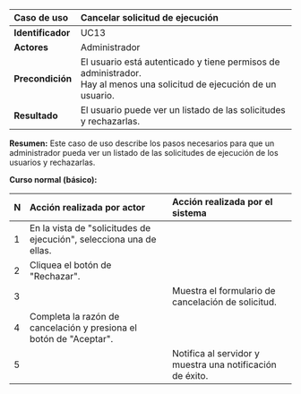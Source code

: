 | **Caso de uso**      | **Cancelar solicitud de ejecución** |
| :---        | :---        |
| **Identificador**      | UC13 |
| **Actores**      | Administrador |
| **Precondición**   | El usuario está autenticado y tiene permisos de administrador.<br />Hay al menos una solicitud de ejecución de un usuario. |
| **Resultado**   | El usuario puede ver un listado de las solicitudes y rechazarlas. |

**Resumen:**
Este caso de uso describe los pasos necesarios para que un administrador pueda ver un listado de las solicitudes de ejecución de los usuarios y rechazarlas.

**Curso normal (básico):**

| **N**      | **Acción realizada por actor** | **Acción realizada por el sistema** |
| :---        | :---        | :---        |
| 1      | En la vista de "solicitudes de ejecución", selecciona una de ellas. |  |
| 2      | Cliquea el botón de "Rechazar". |  |
| 3      |  | Muestra el formulario de cancelación de solicitud. |
| 4      | Completa la razón de cancelación y presiona el botón de "Aceptar". |  |
| 5      |  | Notifica al servidor y muestra una notificación de éxito. |